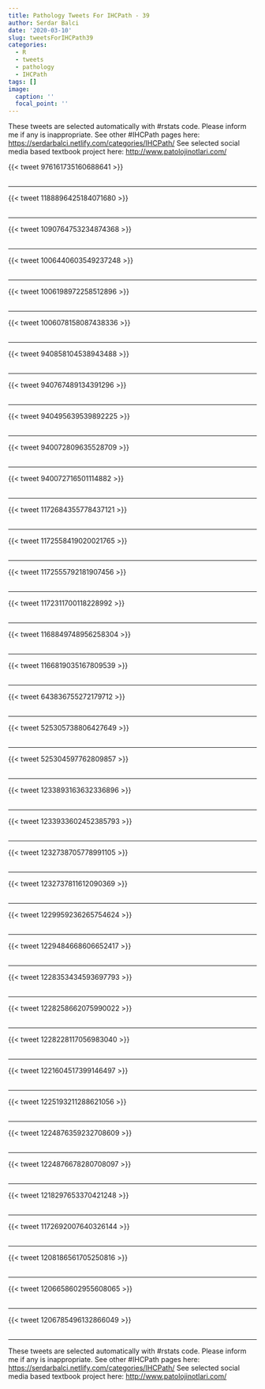 ```yaml
---
title: Pathology Tweets For IHCPath - 39
author: Serdar Balci
date: '2020-03-10'
slug: tweetsForIHCPath39
categories:
  - R
  - tweets
  - pathology
  - IHCPath
tags: []
image:
  caption: ''
  focal_point: ''
---
```



These tweets are selected automatically with #rstats code. Please inform me if any is inappropriate.
See other #IHCPath pages here: https://serdarbalci.netlify.com/categories/IHCPath/ 
See selected social media based textbook project here: http://www.patolojinotlari.com/

{{< tweet 976161735160688641 >}}
<br>
<br>
<hr>
{{< tweet 1188896425184071680 >}}
<br>
<br>
<hr>
{{< tweet 1090764753234874368 >}}
<br>
<br>
<hr>
{{< tweet 1006440603549237248 >}}
<br>
<br>
<hr>
{{< tweet 1006198972258512896 >}}
<br>
<br>
<hr>
{{< tweet 1006078158087438336 >}}
<br>
<br>
<hr>
{{< tweet 940858104538943488 >}}
<br>
<br>
<hr>
{{< tweet 940767489134391296 >}}
<br>
<br>
<hr>
{{< tweet 940495639539892225 >}}
<br>
<br>
<hr>
{{< tweet 940072809635528709 >}}
<br>
<br>
<hr>
{{< tweet 940072716501114882 >}}
<br>
<br>
<hr>
{{< tweet 1172684355778437121 >}}
<br>
<br>
<hr>
{{< tweet 1172558419020021765 >}}
<br>
<br>
<hr>
{{< tweet 1172555792181907456 >}}
<br>
<br>
<hr>
{{< tweet 1172311700118228992 >}}
<br>
<br>
<hr>
{{< tweet 1168849748956258304 >}}
<br>
<br>
<hr>
{{< tweet 1166819035167809539 >}}
<br>
<br>
<hr>
{{< tweet 643836755272179712 >}}
<br>
<br>
<hr>
{{< tweet 525305738806427649 >}}
<br>
<br>
<hr>
{{< tweet 525304597762809857 >}}
<br>
<br>
<hr>
{{< tweet 1233893163632336896 >}}
<br>
<br>
<hr>
{{< tweet 1233933602452385793 >}}
<br>
<br>
<hr>
{{< tweet 1232738705778991105 >}}
<br>
<br>
<hr>
{{< tweet 1232737811612090369 >}}
<br>
<br>
<hr>
{{< tweet 1229959236265754624 >}}
<br>
<br>
<hr>
{{< tweet 1229484668606652417 >}}
<br>
<br>
<hr>
{{< tweet 1228353434593697793 >}}
<br>
<br>
<hr>
{{< tweet 1228258662075990022 >}}
<br>
<br>
<hr>
{{< tweet 1228228117056983040 >}}
<br>
<br>
<hr>
{{< tweet 1221604517399146497 >}}
<br>
<br>
<hr>
{{< tweet 1225193211288621056 >}}
<br>
<br>
<hr>
{{< tweet 1224876359232708609 >}}
<br>
<br>
<hr>
{{< tweet 1224876678280708097 >}}
<br>
<br>
<hr>
{{< tweet 1218297653370421248 >}}
<br>
<br>
<hr>
{{< tweet 1172692007640326144 >}}
<br>
<br>
<hr>
{{< tweet 1208186561705250816 >}}
<br>
<br>
<hr>
{{< tweet 1206658602955608065 >}}
<br>
<br>
<hr>
{{< tweet 1206785496132866049 >}}
<br>
<br>
<hr>


These tweets are selected automatically with #rstats code. Please inform me if any is inappropriate.
See other #IHCPath pages here: https://serdarbalci.netlify.com/categories/IHCPath/ 
See selected social media based textbook project here: http://www.patolojinotlari.com/
